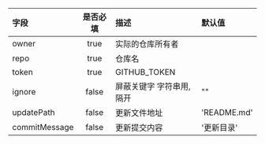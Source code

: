 | 字段          | 是否必填 | 描述                     | 默认值      |
| :------------ | :------: | :----------------------- | :---------- |
| owner         |   true   | 实际的仓库所有者         |             |
| repo          |   true   | 仓库名                   |             |
| token         |   true   | GITHUB_TOKEN             |             |
| ignore        |  false   | 屏蔽关键字 字符串用,隔开 | ""          |
| updatePath    |  false   | 更新文件地址             | 'README.md' |
| commitMessage |  false   | 更新提交内容             | '更新目录'  |
